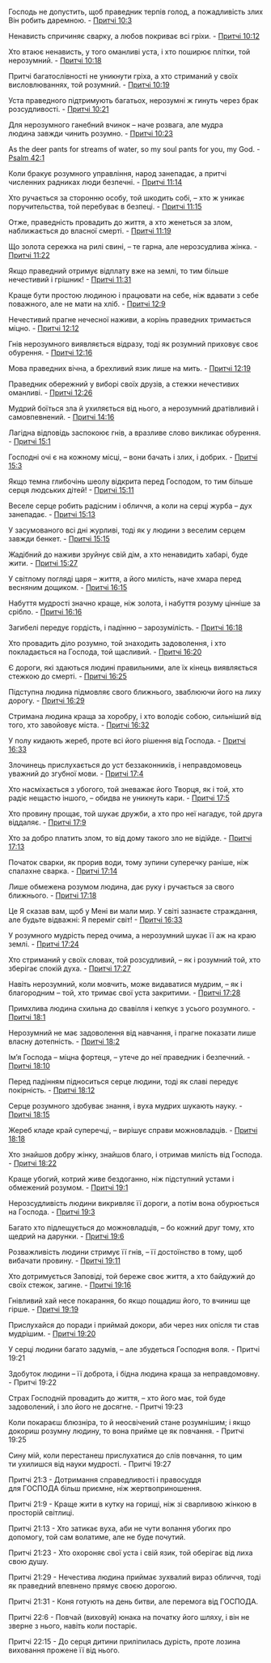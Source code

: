 Господь не допустить, щоб праведник терпів голод, а пожадливість злих Він робить даремною. - [Притчі 10:3](https://www.bible.com/bible/3786/PRO.10.3.CUV)

Ненависть спричиняє сварку, а любов покриває всі гріхи. - [Притчі 10:12](https://www.bible.com/bible/3786/PRO.10.12.CUV)

Хто втаює ненависть, у того оманливі уста, і хто поширює плітки, той нерозумний. - [Притчі 10:18](https://www.bible.com/bible/3786/PRO.10.18.CUV)

Притчі багатослівності не уникнути гріха, а хто стриманий у своїх висловлюваннях, той розумний. - [Притчі 10:19](https://www.bible.com/bible/3786/PRO.10.19.CUV)

Уста праведного підтримують багатьох, нерозумні ж гинуть через брак розсудливості. - [Притчі 10:21](https://www.bible.com/bible/3786/PRO.10.21.CUV)

Для нерозумного ганебний вчинок – наче розвага, але мудра людина завжди чинить розумно. - [Притчі 10:23](https://www.bible.com/bible/3786/PRO.10.23.CUV)

As the deer pants for streams of water, so my soul pants for you, my God. - [Psalm 42:1](https://www.bible.com/bible/3786/PSA.42.2.CUV)

Коли бракує розумного управління, народ занепадає, а притчі численних радниках люди безпечні. - [Притчі 11:14](https://www.bible.com/bible/3786/PRO.11.14.CUV)

Хто ручається за сторонню особу, той шкодить собі, – хто ж уникає поручительства, той перебуває в безпеці. - [Притчі 11:15](https://www.bible.com/bible/3786/PRO.11.15.CUV)

Отже, праведність провадить до життя, а хто женеться за злом, наближається до власної смерті. - [Притчі 11:19](https://www.bible.com/bible/3786/PRO.11.19.CUV)

Що золота сережка на рилі свині, – те гарна, але нерозсудлива жінка. - [Притчі 11:22](https://www.bible.com/bible/3786/PRO.11.22.CUV)

Якщо праведний отримує відплату вже на землі, то тим більше нечестивий і грішник! - [Притчі 11:31](https://www.bible.com/bible/3786/PRO.11.31.CUV)

Краще бути простою людиною і працювати на себе, ніж вдавати з себе поважного, але не мати на хліб. - [Притчі 12:9](https://www.bible.com/bible/3786/PRO.12.9.CUV)

Нечестивий прагне нечесної наживи, а корінь праведних тримається міцно. - [Притчі 12:12](https://www.bible.com/bible/3786/PRO.12.12.CUV)

Гнів нерозумного виявляється відразу, тоді як розумний приховує своє обурення. - [Притчі 12:16](https://www.bible.com/bible/3786/PRO.12.16.CUV)

Мова праведних вічна, а брехливий язик лише на мить. - [Притчі 12:19](https://www.bible.com/bible/3786/PRO.12.19.CUV)

Праведник обережний у виборі своїх друзів, а стежки нечестивих оманливі. - [Притчі 12:26](https://www.bible.com/bible/3786/PRO.12.26.CUV)

Мудрий боїться зла й ухиляється від нього, а нерозумний дратівливий і самовпевнений. - [Притчі 14:16](https://www.bible.com/bible/3786/PRO.14.16.CUV)

Лагідна відповідь заспокоює гнів, а вразливе слово викликає обурення. - [Притчі 15:1](https://www.bible.com/bible/3786/PRO.15.1.CUV)

Господні очі є на кожному місці, – вони бачать і злих, і добрих. - [Притчі 15:3](https://www.bible.com/bible/3786/PRO.15.3.CUV)

Якщо темна глибочінь шеолу відкрита перед Господом, то тим більше серця людських дітей! - [Притчі 15:11](https://www.bible.com/bible/3786/PRO.15.11.CUV)

Веселе серце робить радісним і обличчя, а коли на серці журба – дух занепадає. - [Притчі 15:13](https://www.bible.com/bible/3786/PRO.15.13.CUV)

У засумованого всі дні журливі, тоді як у людини з веселим серцем завжди бенкет. - [Притчі 15:15](https://www.bible.com/bible/3786/PRO.15.15.CUV)

Жадібний до наживи зруйнує свій дім, а хто ненавидить хабарі, буде жити. - [Притчі 15:27](https://www.bible.com/bible/3786/PRO.15.27.CUV)

У світлому погляді царя – життя, а його милість, наче хмара перед весняним дощиком. - [Притчі 16:15](https://www.bible.com/bible/3786/PRO.16.15.CUV)

Набуття мудрості значно краще, ніж золота, і набуття розуму цінніше за срібло. - [Притчі 16:16](https://www.bible.com/bible/3786/PRO.16.16.CUV)

Загибелі передує гордість, і падінню – зарозумілість. - [Притчі 16:18](https://www.bible.com/bible/3786/PRO.16.18.CUV)

Хто провадить діло розумно, той знаходить задоволення, і хто покладається на Господа, той щасливий. - [Притчі 16:20](https://www.bible.com/bible/3786/PRO.16.20.CUV)

Є дороги, які здаються людині правильними, але їх кінець виявляється стежкою до смерті. - [Притчі 16:25](https://www.bible.com/bible/3786/PRO.16.25.CUV)

Підступна людина підмовляє свого ближнього, зваблюючи його на лиху дорогу. - [Притчі 16:29](https://www.bible.com/bible/3786/PRO.16.29.CUV)

Стримана людина краща за хоробру, і хто володіє собою, сильніший від того, хто завойовує міста. - [Притчі 16:32](https://www.bible.com/bible/3786/PRO.16.32.CUV)

У полу кидають жереб, проте всі його рішення від Господа. - [Притчі 16:33](https://www.bible.com/bible/3786/PRO.16.33.CUV)

Злочинець прислухається до уст беззаконників, і неправдомовець уважний до згубної мови. - [Притчі 17:4](https://www.bible.com/bible/3786/PRO.17.4.CUV)

Хто насміхається з убогого, той зневажає його Творця, як і той, хто радіє нещастю іншого, – обидва не уникнуть кари. - [Притчі 17:5](https://www.bible.com/bible/3786/PRO.17.5.CUV)

Хто провину прощає, той шукає дружби, а хто про неї нагадує, той друга віддаляє. - [Притчі 17:9](https://www.bible.com/bible/3786/PRO.17.9.CUV)

Хто за добро платить злом, то від дому такого зло не відійде. - [Притчі 17:13](https://www.bible.com/bible/3786/PRO.17.13.CUV)

Початок сварки, як прорив води, тому зупини суперечку раніше, ніж спалахне сварка. - [Притчі 17:14](https://www.bible.com/bible/3786/PRO.17.14.CUV)

Лише обмежена розумом людина, дає руку і ручається за свого ближнього. - [Притчі 17:18](https://www.bible.com/bible/3786/PRO.17.18.CUV)

Це Я сказав вам, щоб у Мені ви мали мир. У світі зазнаєте страждання, але будьте відважні: Я переміг світ! - [Притчі 16:33](https://www.bible.com/bible/3786/jhn.16.33)

У розумного мудрість перед очима, а нерозумний шукає її аж на краю землі. - [Притчі 17:24](https://www.bible.com/bible/3786/PRO.17.24.CUV)

Хто стриманий у своїх словах, той розсудливий, – як і розумний той, хто зберігає спокій духа. - [Притчі 17:27](https://www.bible.com/bible/3786/PRO.17.27.CUV)

Навіть нерозумний, коли мовчить, може видаватися мудрим, – як і благородним – той, хто тримає свої уста закритими. - [Притчі 17:28](https://www.bible.com/bible/3786/PRO.17.28.CUV)

Примхлива людина схильна до свавілля і кепкує з усього розумного. - [Притчі 18:1](https://www.bible.com/bible/3786/PRO.18.1.CUV)

Нерозумний не має задоволення від навчання, і прагне показати лише власну дотепність. - [Притчі 18:2](https://www.bible.com/bible/3786/PRO.18.2.CUV)

Ім’я Господа – міцна фортеця, – утече до неї праведник і безпечний. - [Притчі 18:10](https://www.bible.com/bible/3786/PRO.18.10.CUV)

Перед падінням підноситься серце людини, тоді як славі передує покірність. - [Притчі 18:12](https://www.bible.com/bible/3786/PRO.18.12.CUV)

Серце розумного здобуває знання, і вуха мудрих шукають науку. - [Притчі 18:15](https://www.bible.com/bible/3786/PRO.18.15.CUV)

Жереб кладе край суперечці, – вирішує справи можновладців. - [Притчі 18:18](https://www.bible.com/bible/3786/PRO.18.18.CUV)

Хто знайшов добру жінку, знайшов благо, і отримав милість від Господа. - [Притчі 18:22](https://www.bible.com/bible/3786/PRO.18.22.CUV)

Краще убогий, котрий живе бездоганно, ніж підступний устами і обмежений розумом. - [Притчі 19:1](https://www.bible.com/bible/3786/PRO.19.1.CUV)

Нерозсудливість людини викривляє її дороги, а потім вона обурюється на Господа. - [Притчі 19:3](https://www.bible.com/bible/3786/PRO.19.3.CUV)

Багато хто підлещується до можновладців, – бо кожний друг тому, хто щедрий на дарунки. - [Притчі 19:6](https://www.bible.com/bible/3786/PRO.19.6.CUV)

Розважливість людини стримує її гнів, – її достоїнство в тому, щоб вибачати провину. - [Притчі 19:11](https://www.bible.com/bible/3786/PRO.19.11.CUV)

Хто дотримується Заповіді, той береже своє життя, а хто байдужий до своїх стежок, загине. - [Притчі 19:16](https://www.bible.com/bible/3786/PRO.19.16.CUV)

Гнівливий хай несе покарання, бо якщо пощадиш його, то вчиниш ще гірше. - [Притчі 19:19](https://www.bible.com/bible/3786/PRO.19.19.CUV)

Прислухайся до поради і приймай докори, аби через них опісля ти став мудрішим. - [Притчі 19:20](https://www.bible.com/bible/3786/PRO.19.20.CUV)

У серці людини багато задумів, – але збудеться Господня воля. - Притчі 19:21

Здобуток людини – її доброта, і бідна людина краща за неправдомовну. - Притчі 19:22

Страх Господній провадить до життя, – хто його має, той буде задоволений, і зло його не досягне. - Притчі 19:23

Коли покараєш блюзніра, то й неосвічений стане розумнішим; і якщо докориш розумну людину, то вона прийме це як повчання. - Притчі 19:25

Сину мій, коли перестанеш прислухатися до слів повчання, то цим ти ухилишся від науки мудрості. - Притчі 19:27

Притчі 21:3 - Дотримання справедливості і правосуддя для ГОСПОДА більш приємне, ніж жертвоприношення.

Притчі 21:9 - Краще жити в кутку на горищі, ніж зі сварливою жінкою в просторій світлиці.

Притчі 21:13 - Хто затикає вуха, аби не чути волання убогих про допомогу, той сам волатиме, але не буде почутий.

Притчі 21:23 - Хто охороняє свої уста і свій язик, той оберігає від лиха свою душу.

Притчі 21:29 - Нечестива людина приймає зухвалий вираз обличчя, тоді як праведний впевнено прямує своєю дорогою.

Притчі 21:31 - Коня готують на день битви, але перемога від ГОСПОДА.

Притчі 22:6 - Повчай (виховуй) юнака на початку його шляху, і він не зверне з нього, навіть коли постаріє.

Притчі 22:15 - До серця дитини приліпилась дурість, проте лозина виховання прожене її від нього.

